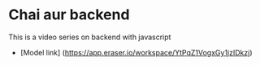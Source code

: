 # Chai aur backend

This is a video series on backend with javascript

- [Model link] (https://app.eraser.io/workspace/YtPqZ1VogxGy1jzIDkzj)
